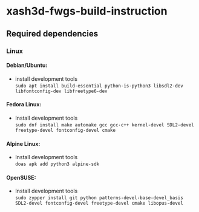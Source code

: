 # xash3d-fwgs-build-instruction
## Required dependencies
### Linux
#### Debian/Ubuntu:
* install development tools \
`sudo apt install build-essential python-is-python3 libsdl2-dev libfontconfig-dev libfreetype6-dev`
#### Fedora Linux:
* Install development tools \
`sudo dnf install make automake gcc gcc-c++ kernel-devel SDL2-devel freetype-devel fontconfig-devel cmake` 
#### Alpine Linux:
* Install development tools \
`doas apk add python3 alpine-sdk` 
#### OpenSUSE:
* Install development tools \
`sudo zypper install git python patterns-devel-base-devel_basis SDL2-devel fontconfig-devel freetype-devel cmake libopus-devel`
